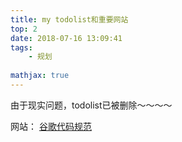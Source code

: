 ```yaml
---
title: my todolist和重要网站
top: 2
date: 2018-07-16 13:09:41
tags:
	- 规划
	
mathjax: true
---
```


由于现实问题，todolist已被删除～～～～

网站：
[谷歌代码规范](http://zh-google-styleguide.readthedocs.io/en/latest/google-cpp-styleguide/)
